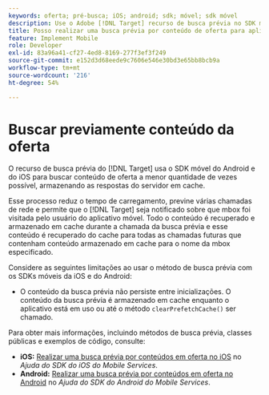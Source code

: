 ```yaml
---
keywords: oferta; pré-busca; iOS; android; sdk; móvel; sdk móvel
description: Use o Adobe [!DNL Target] recurso de busca prévia no SDK móvel do iOS e do Android para buscar conteúdo de oferta a menor quantidade de vezes possível, armazenando as respostas do servidor em cache.
title: Posso realizar uma busca prévia por conteúdo de oferta para aplicativos móveis?
feature: Implement Mobile
role: Developer
exl-id: 83a96a41-cf27-4ed8-8169-277f3ef3f249
source-git-commit: e152d3d68eede9c7606e546e30bd3e65bb8bcb9a
workflow-type: tm+mt
source-wordcount: '216'
ht-degree: 54%

---
```


# Buscar previamente conteúdo da oferta

O recurso de busca prévia do [!DNL Target] usa o SDK móvel do Android e do iOS para buscar conteúdo de oferta a menor quantidade de vezes possível, armazenando as respostas do servidor em cache.

Esse processo reduz o tempo de carregamento, previne várias chamadas de rede e permite que o [!DNL Target] seja notificado sobre que mbox foi visitada pelo usuário do aplicativo móvel. Todo o conteúdo é recuperado e armazenado em cache durante a chamada da busca prévia e esse conteúdo é recuperado do cache para todas as chamadas futuras que contenham conteúdo armazenado em cache para o nome da mbox especificado.

Considere as seguintes limitações ao usar o método de busca prévia com os SDKs móveis da iOS e do Android:

* O conteúdo da busca prévia não persiste entre inicializações. O conteúdo da busca prévia é armazenado em cache enquanto o aplicativo está em uso ou até o método `clearPrefetchCache()` ser chamado.

Para obter mais informações, incluindo métodos de busca prévia, classes públicas e exemplos de código, consulte:

* **iOS:**  [Realizar uma busca prévia por conteúdos em oferta no iOS](https://experienceleague.adobe.com/docs/mobile-services/ios/target-ios/c-mob-target-prefetch-ios.html) no *Ajuda do SDK do iOS do Mobile Services*.
* **Android:**  [Realizar uma busca prévia por conteúdos em oferta no Android](https://experienceleague.adobe.com/docs/mobile-services/android/target-android/c-mob-target-prefetch-android.html) no *Ajuda do SDK do Android do Mobile Services*.
